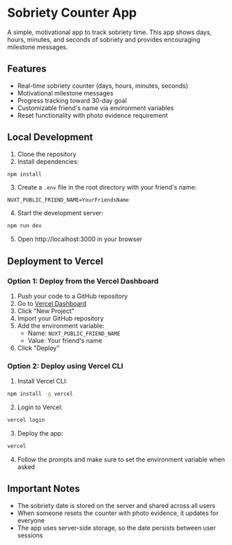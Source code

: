 # Sobriety Counter App

A simple, motivational app to track sobriety time. This app shows days, hours, minutes, and seconds of sobriety and provides encouraging milestone messages.

## Features

- Real-time sobriety counter (days, hours, minutes, seconds)
- Motivational milestone messages
- Progress tracking toward 30-day goal
- Customizable friend's name via environment variables
- Reset functionality with photo evidence requirement

## Local Development

1. Clone the repository
2. Install dependencies:

```bash
npm install
```

3. Create a `.env` file in the root directory with your friend's name:

```
NUXT_PUBLIC_FRIEND_NAME=YourFriendsName
```

4. Start the development server:

```bash
npm run dev
```

5. Open http://localhost:3000 in your browser

## Deployment to Vercel

### Option 1: Deploy from the Vercel Dashboard

1. Push your code to a GitHub repository
2. Go to [Vercel Dashboard](https://vercel.com/dashboard)
3. Click "New Project"
4. Import your GitHub repository
5. Add the environment variable:
   - Name: `NUXT_PUBLIC_FRIEND_NAME`
   - Value: Your friend's name
6. Click "Deploy"

### Option 2: Deploy using Vercel CLI

1. Install Vercel CLI:

```bash
npm install -g vercel
```

2. Login to Vercel:

```bash
vercel login
```

3. Deploy the app:

```bash
vercel
```

4. Follow the prompts and make sure to set the environment variable when asked

## Important Notes

- The sobriety date is stored on the server and shared across all users
- When someone resets the counter with photo evidence, it updates for everyone
- The app uses server-side storage, so the date persists between user sessions